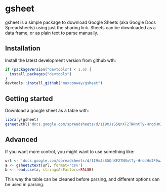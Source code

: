 <!-- README.md is generated from README.Rmd. Please edit that file -->



# gsheet

gsheet is a simple package to download Google Sheets (aka Google Docs Spreadsheets) using just the sharing link. Sheets can be downloaded as a data frame, or as plain text to parse manually. 

## Installation
Install the latest development version from github wth:

```r
if (packageVersion("devtools") < 1.6) {
  install.packages("devtools")
}
devtools::install_github("maxconway/gsheet")
```

## Getting started
Download a google sheet as a table with:

```r
library(gsheet)
gsheet2tbl('docs.google.com/spreadsheets/d/1I9mJsS5QnXF2TNNntTy-HrcdHmIF9wJ8ONYvEJTXSNo')
```

## Advanced
If you want more control, you might want to use something like:

```r
url <- 'docs.google.com/spreadsheets/d/1I9mJsS5QnXF2TNNntTy-HrcdHmIF9wJ8ONYvEJTXSNo'
a <- gsheet2text(url, format='csv')
b <- read.csv(a, stringsAsFactors=FALSE)
```
This way the table can be cleaned before parsing, and different options can be used in parsing.


